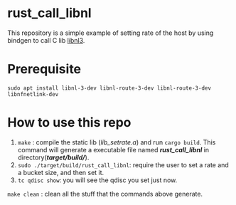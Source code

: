 # rust_call_libnl

This repository is a simple example of setting rate of the host by using bindgen to call C lib [libnl3](https://www.infradead.org/~tgr/libnl/doc/core.html#core_netlink_fundamentals).

# Prerequisite
```sudo apt install libnl-3-dev libnl-route-3-dev libnl-route-3-dev libnfnetlink-dev```


# How to use this repo

1. ```make``` : compile the static lib (*lib_setrate.a*) and run ```cargo build```. This command will generate a executable file named ***rust_call_libnl*** in directory(***target/build/***).  
2. ```sudo ./target/build/rust_call_libnl```: require the user to set a rate and a bucket size, and then set it.
3. ```tc qdisc show```: you will see the qdisc you set just now.

```make clean``` : clean all the stuff that the commands above generate.
